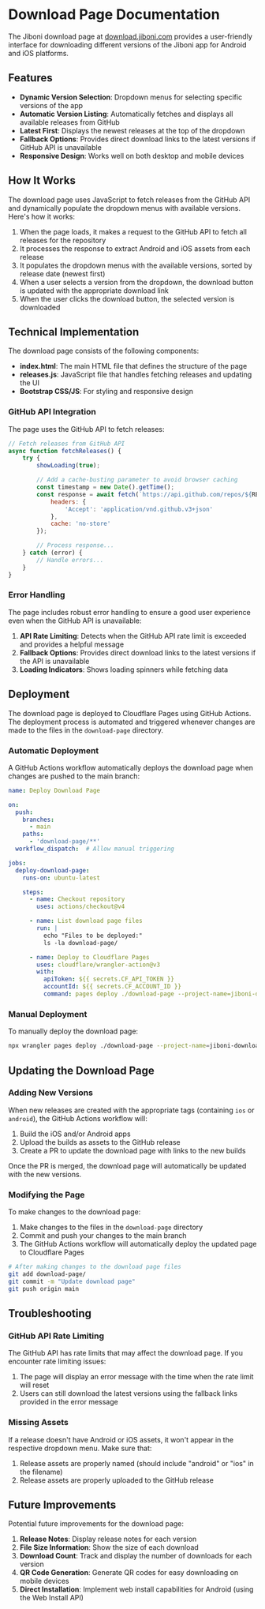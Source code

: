 # Download Page Documentation

The Jiboni download page at [download.jiboni.com](https://download.jiboni.com) provides a user-friendly interface for downloading different versions of the Jiboni app for Android and iOS platforms.

## Features

- **Dynamic Version Selection**: Dropdown menus for selecting specific versions of the app
- **Automatic Version Listing**: Automatically fetches and displays all available releases from GitHub
- **Latest First**: Displays the newest releases at the top of the dropdown
- **Fallback Options**: Provides direct download links to the latest versions if GitHub API is unavailable
- **Responsive Design**: Works well on both desktop and mobile devices

## How It Works

The download page uses JavaScript to fetch releases from the GitHub API and dynamically populate the dropdown menus with available versions. Here's how it works:

1. When the page loads, it makes a request to the GitHub API to fetch all releases for the repository
2. It processes the response to extract Android and iOS assets from each release
3. It populates the dropdown menus with the available versions, sorted by release date (newest first)
4. When a user selects a version from the dropdown, the download button is updated with the appropriate download link
5. When the user clicks the download button, the selected version is downloaded

## Technical Implementation

The download page consists of the following components:

- **index.html**: The main HTML file that defines the structure of the page
- **releases.js**: JavaScript file that handles fetching releases and updating the UI
- **Bootstrap CSS/JS**: For styling and responsive design

### GitHub API Integration

The page uses the GitHub API to fetch releases:

```javascript
// Fetch releases from GitHub API
async function fetchReleases() {
    try {
        showLoading(true);

        // Add a cache-busting parameter to avoid browser caching
        const timestamp = new Date().getTime();
        const response = await fetch(`https://api.github.com/repos/${REPO_OWNER}/${REPO_NAME}/releases?_=${timestamp}`, {
            headers: {
                'Accept': 'application/vnd.github.v3+json'
            },
            cache: 'no-store'
        });

        // Process response...
    } catch (error) {
        // Handle errors...
    }
}
```

### Error Handling

The page includes robust error handling to ensure a good user experience even when the GitHub API is unavailable:

1. **API Rate Limiting**: Detects when the GitHub API rate limit is exceeded and provides a helpful message
2. **Fallback Options**: Provides direct download links to the latest versions if the API is unavailable
3. **Loading Indicators**: Shows loading spinners while fetching data

## Deployment

The download page is deployed to Cloudflare Pages using GitHub Actions. The deployment process is automated and triggered whenever changes are made to the files in the `download-page` directory.

### Automatic Deployment

A GitHub Actions workflow automatically deploys the download page when changes are pushed to the main branch:

```yaml
name: Deploy Download Page

on:
  push:
    branches:
      - main
    paths:
      - 'download-page/**'
  workflow_dispatch:  # Allow manual triggering

jobs:
  deploy-download-page:
    runs-on: ubuntu-latest

    steps:
      - name: Checkout repository
        uses: actions/checkout@v4

      - name: List download page files
        run: |
          echo "Files to be deployed:"
          ls -la download-page/

      - name: Deploy to Cloudflare Pages
        uses: cloudflare/wrangler-action@v3
        with:
          apiToken: ${{ secrets.CF_API_TOKEN }}
          accountId: ${{ secrets.CF_ACCOUNT_ID }}
          command: pages deploy ./download-page --project-name=jiboni-download
```

### Manual Deployment

To manually deploy the download page:

```bash
npx wrangler pages deploy ./download-page --project-name=jiboni-download
```

## Updating the Download Page

### Adding New Versions

When new releases are created with the appropriate tags (containing `ios` or `android`), the GitHub Actions workflow will:

1. Build the iOS and/or Android apps
2. Upload the builds as assets to the GitHub release
3. Create a PR to update the download page with links to the new builds

Once the PR is merged, the download page will automatically be updated with the new versions.

### Modifying the Page

To make changes to the download page:

1. Make changes to the files in the `download-page` directory
2. Commit and push your changes to the main branch
3. The GitHub Actions workflow will automatically deploy the updated page to Cloudflare Pages

```bash
# After making changes to the download page files
git add download-page/
git commit -m "Update download page"
git push origin main
```

## Troubleshooting

### GitHub API Rate Limiting

The GitHub API has rate limits that may affect the download page. If you encounter rate limiting issues:

1. The page will display an error message with the time when the rate limit will reset
2. Users can still download the latest versions using the fallback links provided in the error message

### Missing Assets

If a release doesn't have Android or iOS assets, it won't appear in the respective dropdown menu. Make sure that:

1. Release assets are properly named (should include "android" or "ios" in the filename)
2. Release assets are properly uploaded to the GitHub release

## Future Improvements

Potential future improvements for the download page:

1. **Release Notes**: Display release notes for each version
2. **File Size Information**: Show the size of each download
3. **Download Count**: Track and display the number of downloads for each version
4. **QR Code Generation**: Generate QR codes for easy downloading on mobile devices
5. **Direct Installation**: Implement web install capabilities for Android (using the Web Install API)
